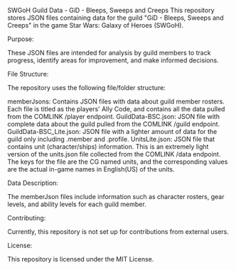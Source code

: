 SWGoH Guild Data - GiD - Bleeps, Sweeps and Creeps
This repository stores JSON files containing data for the guild "GiD - Bleeps, Sweeps and Creeps" in the game Star Wars: Galaxy of Heroes (SWGoH).

Purpose:

These JSON files are intended for analysis by guild members to track progress, identify areas for improvement, and make informed decisions.

File Structure:

The repository uses the following file/folder structure:

memberJsons: Contains JSON files with data about guild member rosters. Each file is titled as the players' Ally Code, and contains all the data pulled from the COMLINK 
             /player endpoint.
GuildData-BSC.json: JSON file with complete data about the guild pulled from the COMLINK /guild endpoint.
GuildData-BSC_Lite.json: JSON file with a lighter amount of data for the guild only including .member and .profile.
UnitsLite.json: JSON file that contains unit (character/ships) information. This is an extremely light version of the units.json file collected from the COMLINK /data endpoint.
                The keys for the file are the CG named units, and the corresponding values are the actual in-game names in English(US) of the units.

Data Description:

The memberJson files include information such as character rosters, gear levels, and ability levels for each guild member.

Contributing:

Currently, this repository is not set up for contributions from external users.

License:

This repository is licensed under the MIT License.
